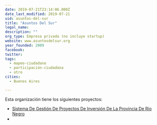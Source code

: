 ```yaml
---
date: 2019-07-21T23:14:06.000Z
date_last_modified: 2019-07-21
uid: asuntos-del-sur
title: "Asuntos Del Sur"
legal_name: 
description: ""
org_type: Empresa privada (no incluye startup)
website: www.asuntosdelsur.org
year_founded: 2009
facebook: 
twitter: 
tags:
  - mapeo-ciudadano
  - participación-ciudadana
  - otro
cities: 
  - Buenos Aires

---
```


Esta organización tiene los siguientes proyectos:

- [Sistema De Gestión De Proyectos De Inversión De La Provincia De Río Negro](/i/sistema-de-gestion-de-proyectos-de-inversion-de-la-provincia-de-rio-negro.html)
- [](/i/sistema-de-gestion-de-proyectos-de-inversion-de-la-provincia-de-rio-negro.html)
